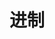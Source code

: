 # 进制
<!--stackedit_data:
eyJoaXN0b3J5IjpbLTE4NjU0MzkwNTIsMzQ4MDE5MTcwLDM0OD
AxOTE3MCwzMzI2MzUyODIsMzQ4MDE5MTcwXX0=
-->